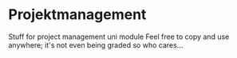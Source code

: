 # Projektmanagement
Stuff for project management uni module
Feel free to copy and use anywhere; it's not even being graded so who cares...
